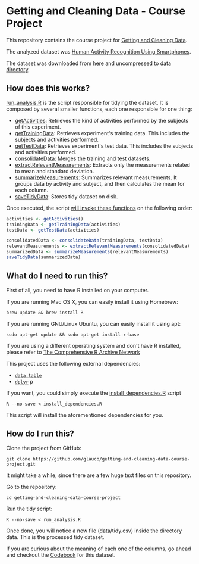 # Getting and Cleaning Data - Course Project

This repository contains the course project for [Getting and Cleaning Data](https://www.coursera.org/learn/data-cleaning).

The analyzed dataset was [Human Activity Recognition Using Smartphones](https://archive.ics.uci.edu/ml/datasets/Human+Activity+Recognition+Using+Smartphones).

The dataset was downloaded from [here](https://d396qusza40orc.cloudfront.net/getdata%2Fprojectfiles%2FUCI%20HAR%20Dataset.zip) and uncompressed to [data directory](https://github.com/glauco/getting-and-cleaning-data-course-project/tree/master/data).

## How does this works?

[run_analysis.R](https://github.com/glauco/getting-and-cleaning-data-course-project/blob/master/run_analysis.R) is the script responsible for tidying the dataset.
It is composed by several smaller functions, each one responsible for one thing:
- [getActivities](https://github.com/glauco/getting-and-cleaning-data-course-project/blob/master/run_analysis.R#L4,L16): Retrieves the kind of activities performed by the subjects of this experiment.
- [getTrainingData](https://github.com/glauco/getting-and-cleaning-data-course-project/blob/master/run_analysis.R#L19,L65): Retrieves experiment's training data. This includes the subjects and activities performed.
- [getTestData](https://github.com/glauco/getting-and-cleaning-data-course-project/blob/master/run_analysis.R#L67,L113): Retrieves experiment's test data. This includes the subjects and activities performed.
- [consolidateData](https://github.com/glauco/getting-and-cleaning-data-course-project/blob/master/run_analysis.R#L115-L127): Merges the training and test datasets.
- [extractRelevantMeasurements](https://github.com/glauco/getting-and-cleaning-data-course-project/blob/master/run_analysis.R#L129,L211): Extracts only the measurements related to mean and standard deviation.
- [summarizeMeasurements](https://github.com/glauco/getting-and-cleaning-data-course-project/blob/master/run_analysis.R#L213,L226): Summarizes relevant measurements. It groups data by activity and subject, and then calculates the mean for each column.
- [saveTidyData](https://github.com/glauco/getting-and-cleaning-data-course-project/blob/master/run_analysis.R#L228,L232): Stores tidy dataset on disk.

Once executed, the script [will invoke these functions](https://github.com/glauco/getting-and-cleaning-data-course-project/blob/master/run_analysis.R#L234,L241) on the following order:
```R
activities <- getActivities()
trainingData <- getTrainingData(activities)
testData <- getTestData(activities)

consolidatedData <- consolidateData(trainingData, testData)
relevantMeasurements <- extractRelevantMeasurements(consolidatedData)
summarizedData <- summarizeMeasurements(relevantMeasurements)
saveTidyData(summarizedData)
```

## What do I need to run this?

First of all, you need to have R installed on your computer.

If you are running Mac OS X, you can easily install it using Homebrew:
```
brew update && brew install R
```

If you are running GNU/Linux Ubuntu, you can easily install it using apt:
```
sudo apt-get update && sudo apt-get install r-base
```

If you are using a different operating system and don't have R installed, please refer to [The Comprehensive R Archive Network](https://cran.r-project.org)

This project uses the following external dependencies:
- [`data.table`](https://cran.r-project.org/web/packages/data.table/index.html)
- [`dplyr`](https://cran.r-project.org/web/packages/dplyr/index.html) p

If you want, you could simply execute the [install_dependencies.R](https://github.com/glauco/getting-and-cleaning-data-course-project/blob/master/install_dependencies.R) script
```
R --no-save < install_dependencies.R
```
This script will install the aforementioned dependencies for you.

## How do I run this?

Clone the project from GitHub:
```
git clone https://github.com/glauco/getting-and-cleaning-data-course-project.git
```
It might take a while, since there are a few huge text files on this repository.

Go to the repository:
```
cd getting-and-cleaning-data-course-project
```

Run the tidy script:
```
R --no-save < run_analysis.R
```

Once done, you will notice a new file (data/tidy.csv) inside the directory data. This is the processed tidy dataset.

If you are curious about the meaning of each one of the columns, go ahead and checkout the [Codebook](https://github.com/glauco/getting-and-cleaning-data-course-project/blob/master/Codebook.md) for this dataset.
